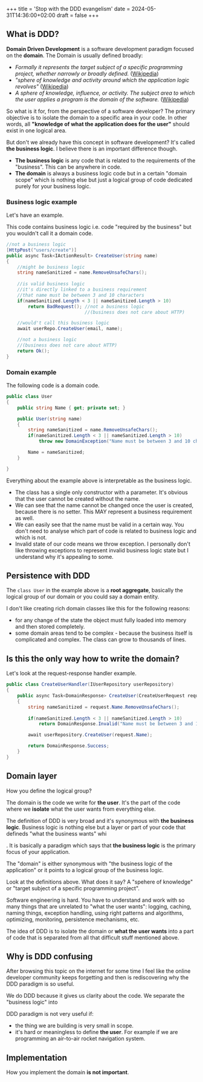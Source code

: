 +++
title = 'Stop with the DDD evangelism'
date = 2024-05-31T14:36:00+02:00
draft = false
+++

## What is DDD?

**Domain Driven Development** is a software development paradigm focused on the **domain**. The Domain is usually defined broadly:

- *Formally it represents the target subject of a specific programming project, whether narrowly or broadly defined.* ([Wikipedia](https://en.wikipedia.org/wiki/Domain_(software_engineering)))
- *"sphere of knowledge and activity around which the application logic revolves"* ([Wikipedia](https://en.wikipedia.org/wiki/Domain_(software_engineering)))
- *A sphere of knowledge, influence, or activity. The subject area to which the user applies a program is the domain of the software.* ([Wikipedia](https://en.wikipedia.org/wiki/Domain_(software_engineering)))

So what is it for, from the perspective of a software developer? The primary objective is to isolate the domain to a specific area in your code. In other words, all **"knowledge of what the application does for the user"** should exist in one logical area. 

But don't we already have this concept in software development? It's called **the business logic**. I believe there is an important difference though.

- **The business logic** is any code that is related to the requirements of the "business". This can be anywhere in code.
- **The domain** is always a business logic code but in a certain "domain scope" which is nothing else but just a logical group of code dedicated purely for your business logic.

### Business logic example

Let's have an example.

This code contains business logic i.e. code "required by the business" but you wouldn't call it a domain code.

```csharp
//not a business logic
[HttpPost("users/create")]
public async Task<IActionResult> CreateUser(string name)
{
    //might be business logic
    string nameSanitized = name.RemoveUnsafeChars();
    
    //is valid business logic
    //it's directly linked to a business requirement
    //that name must be between 3 and 10 characters
    if(nameSanitized.Length < 3 || nameSanitized.Length > 10)
        return BadRequest(); //not a business logic 
                             //(business does not care about HTTP)

    //would't call this business logic
    await userRepo.CreateUser(email, name);

    //not a business logic
    //(business does not care about HTTP)
    return Ok();
}
```
### Domain example

The following code is a domain code.

```csharp
public class User
{
    public string Name { get; private set; }

    public User(string name)
    {
        string nameSanitized = name.RemoveUnsafeChars();
        if(nameSanitized.Length < 3 || nameSanitized.Length > 10)
            throw new DomainException("Name must be between 3 and 10 characters long");

        Name = nameSanitized; 
    }

}
```

Everything about the example above is interpretable as the business logic.
- The class has a single only constructor with a parameter. It's obvious that the user cannot be created without the name.
- We can see that the name cannot be changed once the user is created, because there is no setter. This MAY represent a business requirement as well.
- We can easily see that the name must be valid in a certain way. You don't need to analyse which part of code is related to business logic and which is not.
- Invalid state of our code means we throw exception. I personally don't like throwing exceptions to represent invalid business logic state but I understand why it's appealing to some.

## Persistence with DDD

The `class User` in the example above is a **root aggregate**, basically the logical group of our domain or you could say a domain entity.

I don't like creating rich domain classes like this for the following reasons:

- for any change of the state the object must fully loaded into memory and then stored completely.
- some domain areas tend to be complex - because the business itself is complicated and complex. The class can grow to thousands of lines.




## Is this the only way how to write the domain?


Let's look at the request-response handler example.

```csharp
public class CreateUserHandler(IUserRepository userRepository)
{
    public async Task<DomainResponse> CreateUser(CreateUserRequest request)
    {
        string nameSanitized = request.Name.RemoveUnsafeChars();
    
        if(nameSanitized.Length < 3 || nameSanitized.Length > 10)
            return DomainResponse.Invalid("Name must be between 3 and 10 characters");

        await userRepository.CreateUser(request.Name);

        return DomainResponse.Success;
    }
}

```


## Domain layer

How you define the logical group?




The domain is the code we write for **the user**. It's the part of the code where we **isolate** what the user wants from everything else.

The definition of DDD is very broad and it's synonymous with **the business logic**. Business logic is nothing else but a layer or part of your code that defineds "what the business wants" whi



. It is basically a paradigm which says that **the business logic** is the primary focus of your application.

The "domain" is either synonymous with "the business logic of the application" or it points to a logical group of the business logic. 





Look at the definitions above. What does it say? A "spehere of knowledge" or "target subject of a specific programming project". 

Software engineering is hard. You have to understand and work with so many things that are unrelated to "what the user wants": logging, caching, naming things, exception handling, using right patterns and algorithms, optimizing, monitoring, persistence mechanisms, etc.

The idea of DDD is to isolate the domain or **what the user wants** into a part of code that is separated from all that difficult stuff mentioned above.

## Why is DDD confusing

After browsing this topic on the internet for some time I feel like the online developer community keeps forgetting and then is rediscovering why the DDD paradigm is so useful.

We do DDD because it gives us clarity about the code. We separate the "business logic" into 



DDD paradigm is not very useful if:

- the thing we are building is very small in scope. 
- it's hard or meaningless to define **the user**. For example if we are programming an air-to-air rocket navigation system.



## Implementation

How you implement the domain **is not important**. 